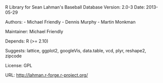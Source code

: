 R Library for Sean Lahman's Baseball Database
Version: 2.0-3
Date: 2013-05-29

Authors:
    - Michael Friendly
    - Dennis Murphy
    - Martin Monkman
    
Maintainer: Michael Friendly

Depends: R (>= 2.10)

Suggests: lattice, ggplot2, googleVis, data.table, vcd, plyr, reshape2, zipcode

License: GPL

URL: http://lahman.r-forge.r-project.org/
